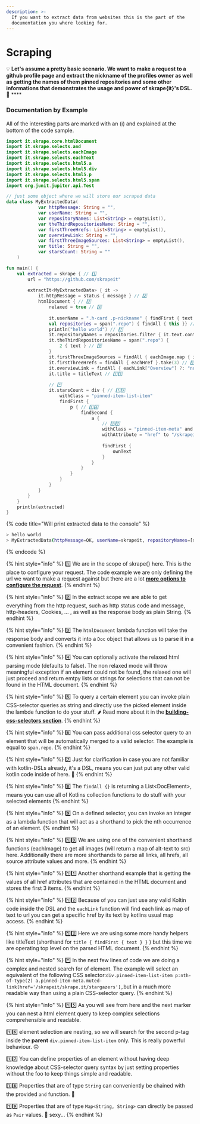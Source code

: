 ```yaml
---
description: >-
  If you want to extract data from websites this is the part of the
  documentation you where looking for.
---
```


# Scraping

💡 **Let's assume a pretty basic scenario. We want to make a request to a github profile page and extract the nickname of the profiles owner as well as getting the names of them pinned repositories and some other informations that demonstrates the usage and power of skrape{it}'s DSL.** 💪 ****

### Documentation by Example

All of the interesting parts are marked with  an \(ℹ️\) and explained at the bottom of the code sample.

```kotlin
import it.skrape.core.htmlDocument
import it.skrape.selects.and
import it.skrape.selects.eachImage
import it.skrape.selects.eachText
import it.skrape.selects.html5.a
import it.skrape.selects.html5.div
import it.skrape.selects.html5.p
import it.skrape.selects.html5.span
import org.junit.jupiter.api.Test

// just some object where we will store our scraped data
data class MyExtractedData(
            var httpMessage: String = "",
            var userName: String = "",
            var repositoryNames: List<String> = emptyList(),
            var theThirdRepositoriesName: String = "",
            var firstThreeHrefs: List<String> = emptyList(),
            var overviewLink: String = "",
            var firstThreeImageSources: List<String> = emptyList(),
            var title: String = "",
            var starsCount: String = ""
    )

fun main() {
    val extracted = skrape { // 1️⃣
        url = "https://github.com/skrapeit" 
    
        extractIt<MyExtractedData> { it ->
            it.httpMessage = status { message } // 2️⃣
            htmlDocument { // 3️⃣
                relaxed = true // 4️⃣
    
                it.userName = ".h-card .p-nickname" { findFirst { text } } // 5️⃣
                val repositories = span(".repo") { findAll { this }} // 6️⃣
                println("hello world") // 7️⃣
                it.repositoryNames = repositories.filter { it.text.contains("skrape") }.eachText // 8️⃣
                it.theThirdRepositoriesName = span(".repo") { 
                    2 { text } // 9️⃣
                }
                it.firstThreeImageSources = findAll { eachImage.map { image -> image.value } }.take(3) // 1️⃣0️⃣
                it.firstThreeHrefs = findAll { eachHref }.take(3) // 1️⃣1️⃣ 
                it.overviewLink = findAll { eachLink["Overview"] ?: "not found" } // 1️⃣2️⃣ 
                it.title = titleText // 1️⃣3️⃣
    
                // *️⃣
                it.starsCount = div { // 1️⃣5️⃣ 
                    withClass = "pinned-item-list-item"
                    findFirst {
                        p { // 1️⃣6️⃣
                            findSecond {
                                a {
                                    // 1️⃣7️⃣ 
                                    withClass = "pinned-item-meta" and "muted-link" // 1️⃣8️⃣
                                    withAttribute = "href" to "/skrapeit/skrape.it/stargazers" // 1️⃣9️⃣
    
                                    findFirst {
                                        ownText
                                    }
                                }
                            }
                        }
                    }
                }
            }
        }
    }
    println(extracted)
}
```

{% code title="Will print extracted data to the console" %}
```bash
> hello world
> MyExtractedData(httpMessage=OK, userName=skrapeit, repositoryNames=[skrape.it, skrapeit-ktor-extension, skrapeit-mockmvc-extension, skrapeit-docs], theThirdRepositoriesName=skrapeit-mockmvc-extension, firstThreeHrefs=[https://github.githubassets.com, https://avatars0.githubusercontent.com, https://avatars1.githubusercontent.com], overviewLink=/skrapeit, firstThreeImageSources=[https://github.githubassets.com/images/spinners/octocat-spinner-128.gif, https://avatars0.githubusercontent.com/u/46688980?s=88&u=c99dfeadc23ab06f4c428ffd4330e95f0b32d2cb&v=4, https://avatars0.githubusercontent.com/u/46688980?s=460&u=c99dfeadc23ab06f4c428ffd4330e95f0b32d2cb&v=4], title=skrapeit · GitHub, starsCount=119)

```
{% endcode %}

{% hint style="info" %}
1️⃣ We are in the scope of skrape{} here. This is the place to configure your request. The code example we are only defining the url we want to make a request against but there are a lot [**more options to configure the request**](../http-client/parse-html-from-web.md).
{% endhint %}

{% hint style="info" %}
2️⃣ In the extract scope we are able to get everything from the http request, such as http status code and message, http-headers, Cookies, ... , as well as the response body as plain String.
{% endhint %}

{% hint style="info" %}
3️⃣ The `htmlDocument` lambda function will take the response body and converts it into a `Doc` object that allows us to parse it in a convenient fashion.
{% endhint %}

{% hint style="info" %}
4️⃣ You can optionally activate the relaxed html parsing mode \(defaults to false\). The non relaxed mode will throw meaningful exception if an element could not be found, the relaxed one will just proceed and return emtpy lists or strings for selections that can not be found in the HTML document.
{% endhint %}

{% hint style="info" %}
5️⃣ To query a certain element you can invoke plain CSS-selector queries as string and directly use the picked element inside the lambde function to do your stuff. 🌶 Read more about it in the [**building-css-selectors section**](parsing-html.md#building-css-selectors).
{% endhint %}

{% hint style="info" %}
6️⃣  You can pass additional css selector query to an element that will be automatically merged to a valid selector. The example is equal to `span.repo`.
{% endhint %}

{% hint style="info" %}
7️⃣ Just for clarification in case you are not familiar with kotlin-DSLs already, it's a DSL, means you can just put any other valid kotlin code inside of here. 🙂 
{% endhint %}

{% hint style="info" %}
8️⃣  The `findAll {}` is returning a List&lt;DocElement&gt;, means you can use all of Kotlins collection functions to do stuff with your selected elements
{% endhint %}

{% hint style="info" %}
9️⃣ On a defined selector, you can invoke an integer as a lambda function that will act as a shorthand to pick the nth occurrence of an element.
{% endhint %}

{% hint style="info" %}
1️⃣0️⃣ We are using one of the convenient shorthand functions \(eachImage\) to get all images \(will return a map of alt-text to src\) here. Additionally there are more shorthands to parse all links, all hrefs, all source attribute values and more.
{% endhint %}

{% hint style="info" %}
1️⃣1️⃣ Another shorthand example that is getting the values of all href attributes that are contained in the HTML document and stores the first 3 items.
{% endhint %}

{% hint style="info" %}
1️⃣2️⃣ Because of you can just use any valid Koltin code inside the DSL and the `eachLink` function will find each link as map of text to url you can get a specific href by its text by kotlins usual map access.
{% endhint %}

{% hint style="info" %}
1️⃣3️⃣ Here we are using some more handy helpers like titleText \(shorthand for `title { findFirst { text } }` \) but this time we are operating top level on the parsed HTML document. 
{% endhint %}

{% hint style="info" %}
\*️⃣ In the next few lines of code we are doing a complex and nested search for of element. The example will select an equivalent of the following CSS selector:`div.pinned-item-list-item p:nth-of-type(2) a.pinned-item-meta.muted-link[href='/skrapeit/skrape.it/stargazers'],`but in a much more readable way than using a plain CSS-selector query.
{% endhint %}

{% hint style="info" %}
1️⃣5️⃣ As you will see from here and the next marker you can nest a html element query to keep complex selections comprehensible and readable.

1️⃣6️⃣ element selection are nesting, so we will search for the second p-tag inside the **parent** `div.pinned-item-list-item` only. This is really powerful behaviour. 🙃 

1️⃣7️⃣ You can define properties of an element without having deep knowledge about CSS-selector query syntax by just setting properties without the foo to keep things simple and readable.

1️⃣8️⃣ Properties that are of type `String` can conveniently be chained with the provided `and` function. 🚀 

1️⃣9️⃣ Properties that are of type `Map<String, String>` can directly be passed as `Pair` values. 🤯 sexy...
{% endhint %}




